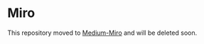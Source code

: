 # Miro

This repository moved to [Medium-Miro](https://github.com/EasyLOB/Medium-Miro) and will be deleted soon.
